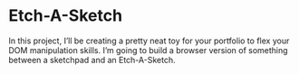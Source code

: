 # Etch-A-Sketch
In this project, I’ll be creating a pretty neat toy for your portfolio to flex your DOM manipulation skills. I’m going to build a browser version of something between a sketchpad and an Etch-A-Sketch.
